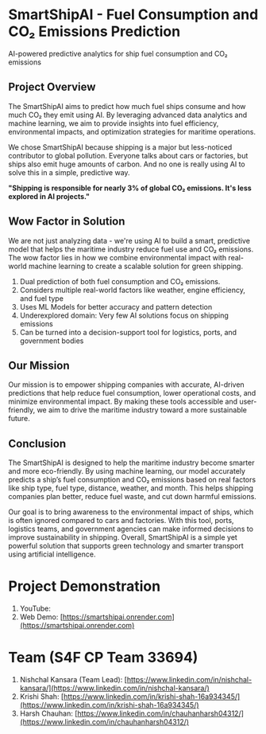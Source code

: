 # SmartShipAI - Fuel Consumption and CO₂ Emissions Prediction
AI-powered predictive analytics for ship fuel consumption and CO₂ emissions

## Project Overview
The SmartShipAI aims to predict how much fuel ships consume and how much CO₂ they emit using AI. By leveraging advanced data analytics and machine learning, we aim to provide insights into fuel efficiency, environmental impacts, and optimization strategies for maritime operations.

We chose SmartShipAI because shipping is a major but less-noticed contributor to global pollution. Everyone talks about cars or factories, but ships also emit huge amounts of carbon. And no one is really using AI to solve this in a simple, predictive way.

<strong>"Shipping is responsible for nearly 3% of global CO₂ emissions. It's less explored in AI projects."</strong>

## Wow Factor in Solution
We are not just analyzing data - we're using AI to build a smart, predictive model that helps the maritime industry reduce fuel use and CO₂ emissions. The wow factor lies in how we combine environmental impact with real-world machine learning to create a scalable solution for green shipping.
1. Dual prediction of both fuel consumption and CO₂ emissions.
2. Considers multiple real-world factors like weather, engine efficiency, and fuel type
3. Uses ML Models for better accuracy and pattern detection
4. Underexplored domain: Very few AI solutions focus on shipping emissions
5. Can be turned into a decision-support tool for logistics, ports, and government bodies

## Our Mission
Our mission is to empower shipping companies with accurate, AI-driven predictions that help reduce fuel consumption, lower operational costs, and minimize environmental impact. By making these tools accessible and user-friendly, we aim to drive the maritime industry toward a more sustainable future.

## Conclusion
The SmartShipAI is designed to help the maritime industry become smarter and more eco-friendly. By using machine learning, our model accurately predicts a ship’s fuel consumption and CO₂ emissions based on real factors like ship type, fuel type, distance, weather, and month. This helps shipping companies plan better, reduce fuel waste, and cut down harmful emissions.

Our goal is to bring awareness to the environmental impact of ships, which is often ignored compared to cars and factories. With this tool, ports, logistics teams, and government agencies can make informed decisions to improve sustainability in shipping. Overall, SmartShipAI is a simple yet powerful solution that supports green technology and smarter transport using artificial intelligence.

# Project Demonstration
1. YouTube: []()
2. Web Demo: [https://smartshipai.onrender.com](https://smartshipai.onrender.com)

# Team (S4F CP Team 33694)
1. Nishchal Kansara (Team Lead): [https://www.linkedin.com/in/nishchal-kansara/](https://www.linkedin.com/in/nishchal-kansara/)
2. Krishi Shah: [https://www.linkedin.com/in/krishi-shah-16a934345/](https://www.linkedin.com/in/krishi-shah-16a934345/)
3. Harsh Chauhan: [https://www.linkedin.com/in/chauhanharsh04312/](https://www.linkedin.com/in/chauhanharsh04312/)
